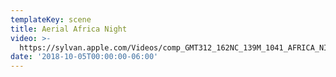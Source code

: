```yaml
---
templateKey: scene
title: Aerial Africa Night
video: >-
  https://sylvan.apple.com/Videos/comp_GMT312_162NC_139M_1041_AFRICA_NIGHT_v14_SDR_FINAL_20180706_SDR_2K_AVC.mov
date: '2018-10-05T00:00:00-06:00'
---
```


